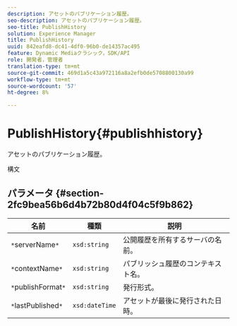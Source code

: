 ```yaml
---
description: アセットのパブリケーション履歴。
seo-description: アセットのパブリケーション履歴。
seo-title: PublishHistory
solution: Experience Manager
title: PublishHistory
uuid: 842eafd8-dc41-4df0-96b0-de14357ac495
feature: Dynamic Mediaクラシック，SDK/API
role: 開発者，管理者
translation-type: tm+mt
source-git-commit: 469d1a5c43a972116a8a2efb0de5708800130a99
workflow-type: tm+mt
source-wordcount: '57'
ht-degree: 8%

---
```



# PublishHistory{#publishhistory}

アセットのパブリケーション履歴。

構文

## パラメータ {#section-2fc9bea56b6d4b72b80d4f04c5f9b862}

| 名前 | 種類 | 説明 |
|---|---|---|
| `*`serverName`*` | `xsd:string` | 公開履歴を所有するサーバの名前。 |
| `*`contextName`*` | `xsd:string` | パブリッシュ履歴のコンテキスト名。 |
| `*`publishFormat`*` | `xsd:string` | 発行形式。 |
| `*`lastPublished`*` | `xsd:dateTime` | アセットが最後に発行された日時。 |

